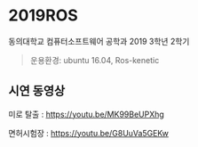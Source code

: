 # 2019ROS
동의대학교 컴퓨터소프트웨어 공학과
2019 3학년 2학기
> 운용환경: ubuntu 16.04, Ros-kenetic

## 시연 동영상
미로 탈출 : https://youtu.be/MK99BeUPXhg

면허시험장 : https://youtu.be/G8UuVa5GEKw
